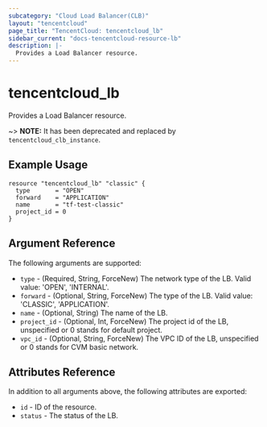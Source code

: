 ```yaml
---
subcategory: "Cloud Load Balancer(CLB)"
layout: "tencentcloud"
page_title: "TencentCloud: tencentcloud_lb"
sidebar_current: "docs-tencentcloud-resource-lb"
description: |-
  Provides a Load Balancer resource.
---
```


# tencentcloud_lb

Provides a Load Balancer resource.

~> **NOTE:** It has been deprecated and replaced by `tencentcloud_clb_instance`.

## Example Usage

```hcl
resource "tencentcloud_lb" "classic" {
  type       = "OPEN"
  forward    = "APPLICATION"
  name       = "tf-test-classic"
  project_id = 0
}
```

## Argument Reference

The following arguments are supported:

* `type` - (Required, String, ForceNew) The network type of the LB. Valid value: 'OPEN', 'INTERNAL'.
* `forward` - (Optional, String, ForceNew) The type of the LB. Valid value: 'CLASSIC', 'APPLICATION'.
* `name` - (Optional, String) The name of the LB.
* `project_id` - (Optional, Int, ForceNew) The project id of the LB, unspecified or 0 stands for default project.
* `vpc_id` - (Optional, String, ForceNew) The VPC ID of the LB, unspecified or 0 stands for CVM basic network.

## Attributes Reference

In addition to all arguments above, the following attributes are exported:

* `id` - ID of the resource.
* `status` - The status of the LB.


